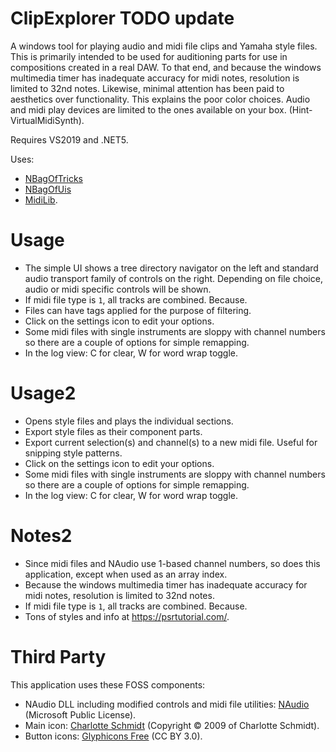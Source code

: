 # ClipExplorer TODO update

A windows tool for playing audio and midi file clips and Yamaha style files.
This is primarily intended to be used for auditioning parts for use in compositions created in a real DAW.
To that end, and because the windows multimedia timer has inadequate accuracy for midi notes, resolution is 
limited to 32nd notes.
Likewise, minimal attention has been paid to aesthetics over functionality. This explains the poor color choices.
Audio and midi play devices are limited to the ones available on your box. (Hint- VirtualMidiSynth).

Requires VS2019 and .NET5.

Uses:
- [NBagOfTricks](https://github.com/cepthomas/NBagOfTricks/blob/main/README.md)
- [NBagOfUis](https://github.com/cepthomas/NBagOfUis/blob/main/README.md)
- [MidiLib](https://github.com/cepthomas/MidiLib/blob/main/README.md).


# Usage

- The simple UI shows a tree directory navigator on the left and standard audio transport family of controls on the right.
  Depending on file choice, audio or midi specific controls will be shown.
- If midi file type is `1`, all tracks are combined. Because.
- Files can have tags applied for the purpose of filtering.
- Click on the settings icon to edit your options.
- Some midi files with single instruments are sloppy with channel numbers so there are a couple of options for simple remapping.
- In the log view: C for clear, W for word wrap toggle.

# Usage2
- Opens style files and plays the individual sections.
- Export style files as their component parts.
- Export current selection(s) and channel(s) to a new midi file. Useful for snipping style patterns.
- Click on the settings icon to edit your options.
- Some midi files with single instruments are sloppy with channel numbers so there are a couple of options for simple remapping.
- In the log view: C for clear, W for word wrap toggle.

# Notes2
- Since midi files and NAudio use 1-based channel numbers, so does this application, except when used as an array index.
- Because the windows multimedia timer has inadequate accuracy for midi notes, resolution is limited to 32nd notes.
- If midi file type is `1`, all tracks are combined. Because.
- Tons of styles and info at https://psrtutorial.com/.

# Third Party

This application uses these FOSS components:
- NAudio DLL including modified controls and midi file utilities: [NAudio](https://github.com/naudio/NAudio) (Microsoft Public License).
- Main icon: [Charlotte Schmidt](http://pattedemouche.free.fr/) (Copyright © 2009 of Charlotte Schmidt).
- Button icons: [Glyphicons Free](http://glyphicons.com/) (CC BY 3.0).
